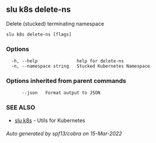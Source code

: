 ## slu k8s delete-ns

Delete (stucked) terminating namespace

```
slu k8s delete-ns [flags]
```

### Options

```
  -h, --help               help for delete-ns
  -n, --namespace string   Stucked Kubernetes Namespace
```

### Options inherited from parent commands

```
      --json   Format output to JSON
```

### SEE ALSO

* [slu k8s](slu_k8s.md)	 - Utils for Kubernetes

###### Auto generated by spf13/cobra on 15-Mar-2022
